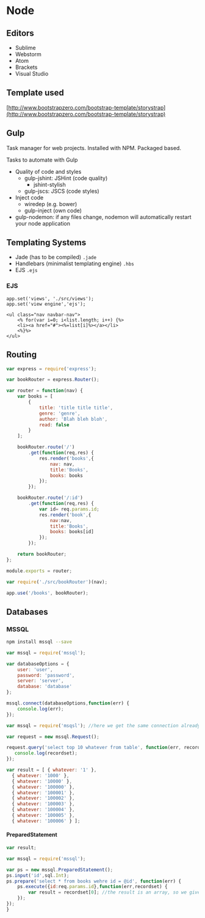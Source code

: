 # Node

## Editors

* Sublime
* Webstorm
* Atom
* Brackets
* Visual Studio

## Template used

[http://www.bootstrapzero.com/bootstrap-template/storystrap](http://www.bootstrapzero.com/bootstrap-template/storystrap)

## Gulp

Task manager for web projects. Installed with NPM. Packaged based.

Tasks to automate with Gulp

* Quality of code and styles
    * gulp-jshint: JSHint (code quality)
        * jshint-stylish
    * gulp-jscs: JSCS (code styles)
* Inject code
    * wiredep (e.g. bower)
    * gulp-inject (own code)
* gulp-nodemon: if any files change, nodemon will automatically restart your node application

## Templating Systems

* Jade (has to be compiled) ```.jade```
* Handlebars (minimalist templating engine) ```.hbs```
* EJS ```.ejs```

### EJS

```
app.set('views', './src/views');
app.set('view engine','ejs');
```

```
<ul class="nav navbar-nav">
    <% for(var i=0; i<list.length; i++) {%>
    <li><a href="#"><%=list[i]%></a></li>
    <%}%>
</ul>
```

## Routing

```javascript
var express = require('express');

var bookRouter = express.Router();

var router = function(nav) {
    var books = [
        {
            title: 'title title title',
            genre: 'genre',
            author: 'Blah bleh bloh',
            read: false
        }
    ];

    bookRouter.route('/')
        .get(function(req,res) {
            res.render('books',{
                nav: nav,
                title:'Books',
                books: books
            });
        });

    bookRouter.route('/:id')
        .get(function(req,res) {
            var id= req.params.id;
            res.render('book',{
                nav:nav,
                title:'Books',
                books: books[id]
            });
        });

    return bookRouter;
};

module.exports = router;
```

```javascript
var require('./src/bookRouter')(nav);

app.use('/books', bookRouter);
```

## Databases

### MSSQL

```bash
npm install mssql --save
```

```javascript
var mssql = require('mssql');

var databaseOptions = {
    user: 'user',
    password: 'password',
    server: 'server',
    database: 'database'
};

mssql.connect(databaseOptions,function(err) {
    console.log(err);
});
```

```javascript
var mssql = require('msqsl'); //here we get the same connection already stablished. Is the way node works.

var request = new mssql.Request();

request.query('select top 10 whatever from table', function(err, recordset) {
   console.log(recordset);
});
```

```javascript
var result = [ { whatever: '1' },
  { whatever: '1000' },
  { whatever: '10000' },
  { whatever: '100000' },
  { whatever: '100001' },
  { whatever: '100002' },
  { whatever: '100003' },
  { whatever: '100004' },
  { whatever: '100005' },
  { whatever: '100006' } ];
```

#### PreparedStatement

```javascript
var result;

var mssql = require('mssql');

var ps = new mssql.PreparedStatement();
ps.input('id',sql.Int);
ps.prepare('select * from books wehre id = @id', function(err) {
    ps.execute({id:req.params.id},function(err,recordset) {
        var result = recordset[0]; //the result is an array, so we give back the first one
    });
});
}
```